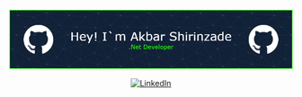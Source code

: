 ![Header](./github-header-image.png)

<div style="text-align: center;">
  <a href="https://www.linkedin.com/in/akbar-shirinzade/" target="_blank">
    <img src="https://img.shields.io/badge/LinkedIn-0077B5?style=for-the-badge&logo=linkedin&logoColor=white" alt="LinkedIn">
  </a>
</div>